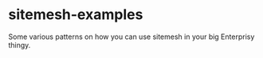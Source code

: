 sitemesh-examples
=================

Some various patterns on how you can use sitemesh in your big Enterprisy thingy.